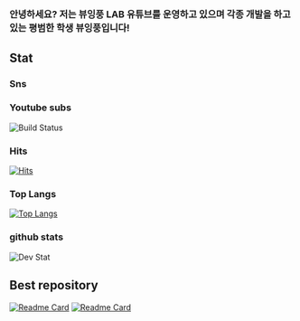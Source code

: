 # 
### 안녕하세요? 저는 뷰잉풍 LAB 유튜브를 운영하고 있으며 각종 개발을 하고있는 평범한 학생 뷰잉풍입니다!
### 

## Stat

### Sns

### Youtube subs
![Build Status](https://img.shields.io/youtube/channel/subscribers/UC7BBD_ussCBiSlHVTX3o-0g?style=social)

### Hits
[![Hits](https://hits.seeyoufarm.com/api/count/incr/badge.svg?url=https%3A%2F%2Fgithub.com%2Fzzsza)](https://hits.seeyoufarm.com) 	

### Top Langs
[![Top Langs](https://github-readme-stats.vercel.app/api/top-langs/?username=ingpungya-github&layout=compact)](https://github.com/anuraghazra/github-readme-stats)

### github stats 
![Dev Stat](https://github-readme-stats.vercel.app/api?username=ingpungya-github&show_icons=true&theme=dark)


## Best repository

[![Readme Card](https://github-readme-stats.vercel.app/api/pin/?username=ingpungya-github&repo=Better-Vanilla)](https://github.com/anuraghazra/github-readme-stats)
[![Readme Card](https://github-readme-stats.vercel.app/api/pin/?username=ingpungya-github&repo=DiscordWebHookConsole)](https://github.com/anuraghazra/github-readme-stats)

